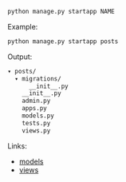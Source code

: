 ```bash
python manage.py startapp NAME
```

Example:
```bash
python manage.py startapp posts
```

Output:
```bash
▾ posts/
  ▾ migrations/
      __init__.py
    __init__.py
    admin.py
    apps.py
    models.py
    tests.py
    views.py
```

Links:
* [models](./posts/models.py)
* [views](./posts/views.py)
